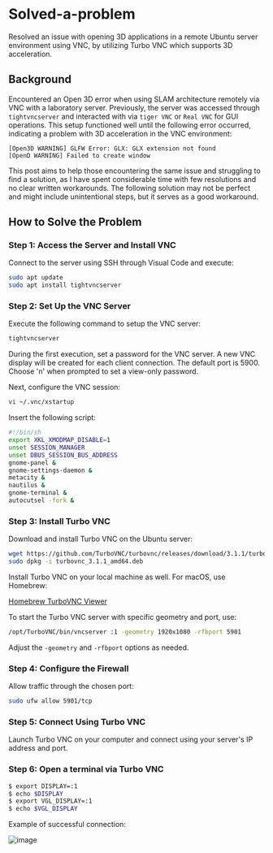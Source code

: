 
# Solved-a-problem
Resolved an issue with opening 3D applications in a remote Ubuntu server environment using VNC, by utilizing Turbo VNC which supports 3D acceleration.

## Background
Encountered an Open 3D error when using SLAM architecture remotely via VNC with a laboratory server. Previously, the server was accessed through `tightvncserver` and interacted with via `tiger VNC` or `Real VNC` for GUI operations. This setup functioned well until the following error occurred, indicating a problem with 3D acceleration in the VNC environment:

```
[Open3D WARNING] GLFW Error: GLX: GLX extension not found
[OpenD WARNING] Failed to create window
```

This post aims to help those encountering the same issue and struggling to find a solution, as I have spent considerable time with few resolutions and no clear written workarounds. The following solution may not be perfect and might include unintentional steps, but it serves as a good workaround.

## How to Solve the Problem

### Step 1: Access the Server and Install VNC

Connect to the server using SSH through Visual Code and execute:

```bash
sudo apt update
sudo apt install tightvncserver
```

### Step 2: Set Up the VNC Server

Execute the following command to setup the VNC server:

```bash
tightvncserver
```

During the first execution, set a password for the VNC server. A new VNC display will be created for each client connection. The default port is 5900. Choose 'n' when prompted to set a view-only password.

Next, configure the VNC session:

```bash
vi ~/.vnc/xstartup
```

Insert the following script:

```bash
#!/bin/sh
export XKL_XMODMAP_DISABLE=1
unset SESSION_MANAGER
unset DBUS_SESSION_BUS_ADDRESS
gnome-panel &
gnome-settings-daemon &
metacity &
nautilus &
gnome-terminal &
autocutsel -fork &
```

### Step 3: Install Turbo VNC

Download and install Turbo VNC on the Ubuntu server:

```bash
wget https://github.com/TurboVNC/turbovnc/releases/download/3.1.1/turbovnc_3.1.1_amd64.deb
sudo dpkg -i turbovnc_3.1.1_amd64.deb
```

Install Turbo VNC on your local machine as well. For macOS, use Homebrew:

[Homebrew TurboVNC Viewer](https://formulae.brew.sh/cask/turbovnc-viewer#default)

To start the Turbo VNC server with specific geometry and port, use:

```bash
/opt/TurboVNC/bin/vncserver :1 -geometry 1920x1080 -rfbport 5901
```

Adjust the `-geometry` and `-rfbport` options as needed.

### Step 4: Configure the Firewall

Allow traffic through the chosen port:

```bash
sudo ufw allow 5901/tcp
```

### Step 5: Connect Using Turbo VNC

Launch Turbo VNC on your computer and connect using your server's IP address and port.


### Step 6: Open a terminal via Turbo VNC

```bash
$ export DISPLAY=:1
$ echo $DISPLAY
$ export VGL_DISPLAY=:1
$ echo $VGL_DISPLAY
```

Example of successful connection:

![image](https://github.com/paulsung97/Solved-a-problem./assets/63456050/b6a05003-2bc6-48a2-983e-76690b861145)
```
